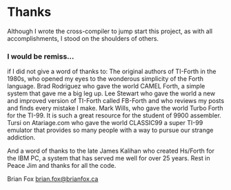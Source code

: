 # Thanks

Although I wrote the cross-compiler to jump start this project, as with all accomplishments, I stood on the shoulders of others.

### I would be remiss...

if I did not give a word of thanks to: The original authors of TI-Forth in the
1980s, who opened my eyes to the wonderous simplicity of the Forth language.
Brad Rodriguez who gave the world CAMEL Forth, a simple system that gave me a
big leg up. Lee Stewart who gave the world a new and improved version of
TI-Forth called FB-Forth and who reviews my posts and finds every mistake I
make. Mark Wills, who gave the world Turbo Forth for the TI-99. It is such a
great resource for the student of 9900 assembler. Tursi on Atariage.com who gave
the world CLASSIC99 a super TI-99 emulator that provides so many people with a
way to pursue our strange addiction.

And a word of thanks to the late James Kalihan who created Hs/Forth for the IBM
PC, a system that has served me well for over 25 years. Rest in Peace Jim and
thanks for all the code.

Brian Fox
brian.fox@brianfox.ca
